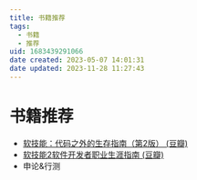 ```yaml
---
title: 书籍推荐
tags: 
  - 书籍
  - 推荐
uid: 1683439291066
date created: 2023-05-07 14:01:31
date updated: 2023-11-28 11:27:43
---
```


# 书籍推荐

- [软技能：代码之外的生存指南（第2版） (豆瓣)](https://book.douban.com/subject/36044253/)
- [软技能2软件开发者职业生涯指南 (豆瓣)](https://book.douban.com/subject/35043940/)
- 申论&行测
